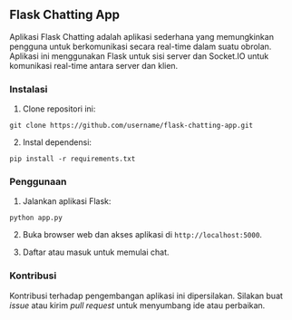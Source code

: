 ## Flask Chatting App

Aplikasi Flask Chatting adalah aplikasi sederhana yang memungkinkan pengguna untuk berkomunikasi secara real-time dalam suatu obrolan. Aplikasi ini menggunakan Flask untuk sisi server dan Socket.IO untuk komunikasi real-time antara server dan klien.

### Instalasi

1. Clone repositori ini:

```
git clone https://github.com/username/flask-chatting-app.git
```

2. Instal dependensi:

```
pip install -r requirements.txt
```

### Penggunaan

1. Jalankan aplikasi Flask:

```
python app.py
```

2. Buka browser web dan akses aplikasi di `http://localhost:5000`.

3. Daftar atau masuk untuk memulai chat.

### Kontribusi

Kontribusi terhadap pengembangan aplikasi ini dipersilakan. Silakan buat *issue* atau kirim *pull request* untuk menyumbang ide atau perbaikan.

